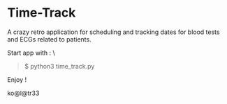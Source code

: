 # Time-Track

A crazy retro application for scheduling and tracking dates for blood tests and ECGs related to patients. 

Start app with : \
  >$ python3 time_track.py

Enjoy !

ko@l@tr33
